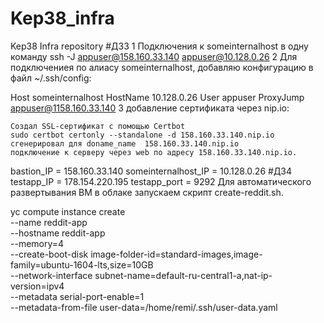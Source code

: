 # Kep38_infra
Kep38 Infra repository
#ДЗ3
1
Подключения к someinternalhost в одну команду ssh -J appuser@158.160.33.140 appuser@10.128.0.26
2
Для подключениея по алиасу someinternalhost, добавляю конфигурацию в файл ~/.ssh/config:

Host someinternalhost
  HostName 10.128.0.26
  User appuser
  ProxyJump appuser@1158.160.33.140
3
добавление сертификата через nip.io:

    Создал SSL-сертификат с помощью Certbot
    sudo certbot certonly --standalone -d 158.160.33.140.nip.io
    сгенерировал для doname_name  158.160.33.140.nip.io
    подключение к серверу через web по адресу 158.160.33.140.nip.io.


bastion_IP = 158.160.33.140
someinternalhost_IP = 10.128.0.26
#ДЗ4
testapp_IP = 178.154.220.195 testapp_port = 9292
Для автоматического развертывания ВМ в облаке запускаем скрипт create-reddit.sh.

yc compute instance create \
  --name reddit-app \
  --hostname reddit-app \
  --memory=4 \
  --create-boot-disk image-folder-id=standard-images,image-family=ubuntu-1604-lts,size=10GB \
  --network-interface subnet-name=default-ru-central1-a,nat-ip-version=ipv4 \
  --metadata serial-port-enable=1 \
  --metadata-from-file user-data=/home/remi/.ssh/user-data.yaml

